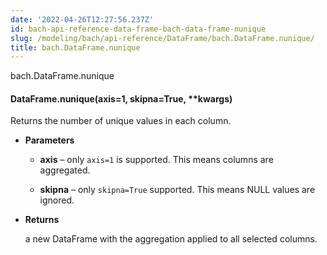 ```yaml
---
date: '2022-04-26T12:27:56.237Z'
id: bach-api-reference-data-frame-bach-data-frame-nunique
slug: /modeling/bach/api-reference/DataFrame/bach.DataFrame.nunique/
title: bach.DataFrame.nunique
---
```


bach.DataFrame.nunique


#### DataFrame.nunique(axis=1, skipna=True, \*\*kwargs)
Returns the number of unique values in each column.


* **Parameters**

    
    * **axis** – only `axis=1` is supported. This means columns are aggregated.


    * **skipna** – only `skipna=True` supported. This means NULL values are ignored.



* **Returns**

    a new DataFrame with the aggregation applied to all selected columns.


<!-- !! processed by numpydoc !! -->
